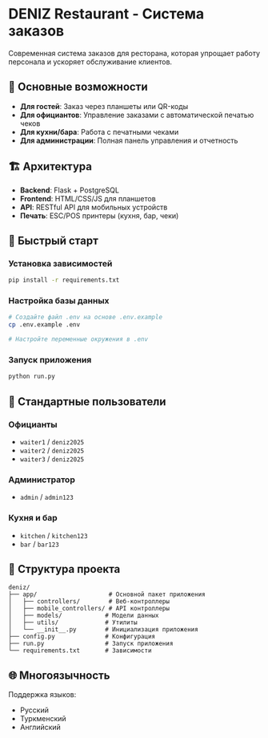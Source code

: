 # DENIZ Restaurant - Система заказов

Современная система заказов для ресторана, которая упрощает работу персонала и ускоряет обслуживание клиентов.

## 🎯 Основные возможности

- **Для гостей**: Заказ через планшеты или QR-коды
- **Для официантов**: Управление заказами с автоматической печатью чеков
- **Для кухни/бара**: Работа с печатными чеками
- **Для администрации**: Полная панель управления и отчетность

## 🏗️ Архитектура

- **Backend**: Flask + PostgreSQL
- **Frontend**: HTML/CSS/JS для планшетов
- **API**: RESTful API для мобильных устройств
- **Печать**: ESC/POS принтеры (кухня, бар, чеки)

## 🚀 Быстрый старт

### Установка зависимостей
```bash
pip install -r requirements.txt
```

### Настройка базы данных
```bash
# Создайте файл .env на основе .env.example
cp .env.example .env

# Настройте переменные окружения в .env
```

### Запуск приложения
```bash
python run.py
```

## 👥 Стандартные пользователи

### Официанты
- `waiter1` / `deniz2025`
- `waiter2` / `deniz2025`
- `waiter3` / `deniz2025`

### Администратор
- `admin` / `admin123`

### Кухня и бар
- `kitchen` / `kitchen123`
- `bar` / `bar123`

## 📁 Структура проекта

```
deniz/
├── app/                    # Основной пакет приложения
│   ├── controllers/        # Веб-контроллеры
│   ├── mobile_controllers/ # API контроллеры
│   ├── models/            # Модели данных
│   ├── utils/             # Утилиты
│   └── __init__.py        # Инициализация приложения
├── config.py              # Конфигурация
├── run.py                 # Запуск приложения
└── requirements.txt       # Зависимости
```

## 🌐 Многоязычность

Поддержка языков:
- Русский
- Туркменский
- Английский
